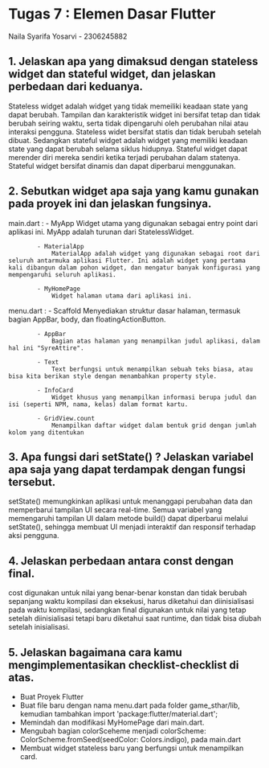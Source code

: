 # Tugas 7 :  Elemen Dasar Flutter
Naila Syarifa Yosarvi - 2306245882

## 1. Jelaskan apa yang dimaksud dengan stateless widget dan stateful widget, dan jelaskan perbedaan dari keduanya. 
Stateless widget adalah widget yang tidak memeiliki keadaan state yang dapat berubah. Tampilan dan karakteristik widget ini bersifat tetap dan tidak berubah seiring waktu, serta tidak dipengaruhi oleh perubahan nilai atau interaksi pengguna. Stateless widet bersifat statis dan tidak berubah setelah dibuat. Sedangkan stateful widget adalah widget yang memiliki keadaan state yang dapat berubah selama siklus hidupnya. Stateful widget dapat merender diri mereka sendiri ketika terjadi perubahan dalam statenya. Stateful widget bersifat dinamis dan dapat diperbarui menggunakan. 

 ## 2. Sebutkan widget apa saja yang kamu gunakan pada proyek ini dan jelaskan fungsinya.
main.dart : - MyApp
                Widget utama yang digunakan sebagai entry point dari aplikasi ini. MyApp adalah turunan dari StatelessWidget.

            - MaterialApp
                MaterialApp adalah widget yang digunakan sebagai root dari seluruh antarmuka aplikasi Flutter. Ini adalah widget yang pertama kali dibangun dalam pohon widget, dan mengatur banyak konfigurasi yang mempengaruhi seluruh aplikasi.

            - MyHomePage
                Widget halaman utama dari aplikasi ini.

menu.dart : - Scaffold
                Menyediakan struktur dasar halaman, termasuk bagian AppBar, body, dan floatingActionButton.

            - AppBar
                Bagian atas halaman yang menampilkan judul aplikasi, dalam hal ini "SyreAttire".
            
            - Text
                Text berfungsi untuk menampilkan sebuah teks biasa, atau bisa kita berikan style dengan menambahkan property style.
            
            - InfoCard
                Widget khusus yang menampilkan informasi berupa judul dan isi (seperti NPM, nama, kelas) dalam format kartu.
            
            - GridView.count
                Menampilkan daftar widget dalam bentuk grid dengan jumlah kolom yang ditentukan 
        
 ## 3. Apa fungsi dari setState() ? Jelaskan variabel apa saja yang dapat terdampak dengan fungsi tersebut.
 setState() memungkinkan aplikasi untuk menanggapi perubahan data dan memperbarui tampilan UI secara real-time. Semua variabel yang memengaruhi tampilan UI dalam metode build() dapat diperbarui melalui setState(), sehingga membuat UI menjadi interaktif dan responsif terhadap aksi pengguna.

 ## 4. Jelaskan perbedaan antara const dengan final. 
 cost digunakan untuk nilai yang benar-benar konstan dan tidak berubah sepanjang waktu kompilasi dan eksekusi, harus diketahui dan diinisialisasi pada waktu kompilasi, sedangkan final digunakan untuk nilai yang tetap setelah diinisialisasi tetapi baru diketahui saat runtime, dan tidak bisa diubah setelah inisialisasi. 
 
 ## 5. Jelaskan bagaimana cara kamu mengimplementasikan checklist-checklist di atas.
- Buat Proyek Flutter
- Buat file baru dengan nama menu.dart pada folder game_sthar/lib, kemudian tambahkan import 'package:flutter/material.dart';
- Memindah dan modifikasi MyHomePage dari main.dart.
- Mengubah bagian colorSceheme menjadi colorScheme: ColorScheme.fromSeed(seedColor: Colors.indigo), pada main.dart
- Membuat widget stateless baru yang berfungsi untuk menampilkan card.
